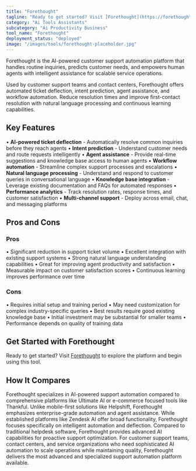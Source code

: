 ```yaml
---
title: "Forethought"
tagline: "Ready to get started? Visit [Forethought](https://forethought.ai) to explore the platform and begin using this tool...."
category: "Ai Tools Assistants"
subcategory: "Ai Productivity Business"
tool_name: "Forethought"
deployment_status: "deployed"
image: "/images/tools/forethought-placeholder.jpg"
---
```

Forethought is the AI-powered customer support automation platform that handles routine inquiries, predicts customer needs, and empowers human agents with intelligent assistance for scalable service operations.

Used by customer support teams and contact centers, Forethought offers automated ticket deflection, intent prediction, agent assistance, and workflow automation. Reduce resolution times and improve first-contact resolution with natural language processing and continuous learning capabilities.

## Key Features

• **AI-powered ticket deflection** - Automatically resolve common inquiries before they reach agents
• **Intent prediction** - Understand customer needs and route requests intelligently
• **Agent assistance** - Provide real-time suggestions and knowledge base access to human agents
• **Workflow automation** - Streamline complex support processes and escalations
• **Natural language processing** - Understand and respond to customer queries in conversational language
• **Knowledge base integration** - Leverage existing documentation and FAQs for automated responses
• **Performance analytics** - Track resolution rates, response times, and customer satisfaction
• **Multi-channel support** - Deploy across email, chat, and messaging platforms

## Pros and Cons

### Pros
• Significant reduction in support ticket volume
• Excellent integration with existing support systems
• Strong natural language understanding capabilities
• Great for improving agent productivity and satisfaction
• Measurable impact on customer satisfaction scores
• Continuous learning improves performance over time

### Cons
• Requires initial setup and training period
• May need customization for complex industry-specific queries
• Best results require good existing knowledge base
• Initial investment may be substantial for smaller teams
• Performance depends on quality of training data

## Get Started with Forethought

Ready to get started? Visit [Forethought](https://forethought.ai) to explore the platform and begin using this tool.

## How It Compares

Forethought specializes in AI-powered support automation compared to comprehensive platforms like Ultimate AI or e-commerce focused tools like Thankful. Unlike mobile-first solutions like Helpshift, Forethought emphasizes enterprise-grade automation and agent assistance. While established platforms like Zendesk AI offer broad functionality, Forethought focuses specifically on intelligent automation and deflection. Compared to traditional helpdesk software, Forethought provides advanced AI capabilities for proactive support optimization. For customer support teams, contact centers, and service organizations who need sophisticated AI automation to scale operations while maintaining quality, Forethought delivers the most advanced and specialized support automation platform available.